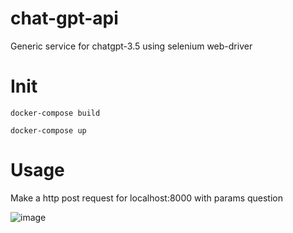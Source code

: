 # chat-gpt-api
Generic service for chatgpt-3.5 using selenium web-driver 

# Init 

```
docker-compose build 

docker-compose up 
````

# Usage 
Make a http post request for localhost:8000 with params question

![image](https://github.com/felipefo/chat-gpt-api/assets/9338367/d17fc7f4-fb37-4b70-b996-1a511b038d3d)


